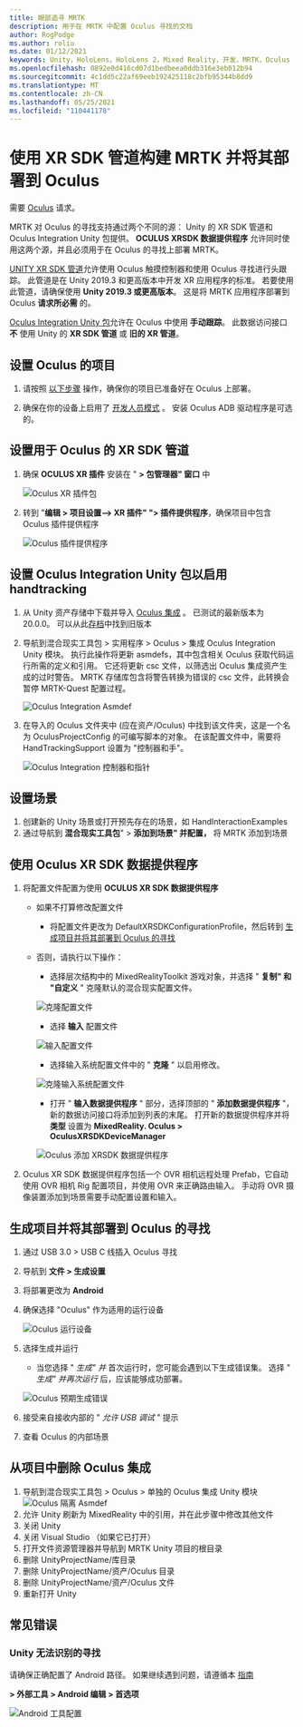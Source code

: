 ```yaml
---
title: 眼部追寻 MRTK
description: 用于在 MRTK 中配置 Oculus 寻找的文档
author: RogPodge
ms.author: roliu
ms.date: 01/12/2021
keywords: Unity，HoloLens，HoloLens 2，Mixed Reality，开发，MRTK，Oculus 寻找，
ms.openlocfilehash: 0892e0d416cd07d1bedbeea0ddb316e3eb012b94
ms.sourcegitcommit: 4c1dd5c22af69eeb192425118c2bfb95344b8dd9
ms.translationtype: MT
ms.contentlocale: zh-CN
ms.lasthandoff: 05/25/2021
ms.locfileid: "110441178"
---
```

# <a name="building-and-deploying-mrtk-to-oculus-quest-using-the-xr-sdk-pipeline"></a>使用 XR SDK 管道构建 MRTK 并将其部署到 Oculus

需要 [Oculus](https://www.oculus.com/quest/) 请求。

MRTK 对 Oculus 的寻找支持通过两个不同的源： Unity 的 XR SDK 管道和 Oculus Integration Unity 包提供。 **OCULUS XRSDK 数据提供程序** 允许同时使用这两个源，并且必须用于在 Oculus 的寻找上部署 MRTK。

[UNITY XR SDK 管道](https://docs.unity3d.com/Manual/XR.html)允许使用 Oculus 触摸控制器和使用 Oculus 寻找进行头跟踪。
此管道是在 Unity 2019.3 和更高版本中开发 XR 应用程序的标准。 若要使用此管道，请确保使用 **Unity 2019.3 或更高版本**。 这是将 MRTK 应用程序部署到 Oculus **请求所必需** 的。 

[Oculus Integration Unity 包](https://assetstore.unity.com/packages/tools/integration/oculus-integration-82022)允许在 Oculus 中使用 **手动跟踪**。 此数据访问接口 **不** 使用 Unity 的 **XR SDK 管道** 或 **旧的 XR 管道**。

## <a name="setting-up-project-for-the-oculus-quest"></a>设置 Oculus 的项目

1. 请按照 [以下步骤](https://developer.oculus.com/documentation/unity/book-unity-gsg/) 操作，确保你的项目已准备好在 Oculus 上部署。

1. 确保在你的设备上启用了 [开发人员模式](https://developer.oculus.com/documentation/native/android/mobile-device-setup/) 。 安装 Oculus ADB 驱动程序是可选的。

## <a name="setting-up-the-xr-sdk-pipeline-for-oculus-quest"></a>设置用于 Oculus 的 XR SDK 管道

1. 确保 **OCULUS XR 插件** 安装在 " **> 包管理器" 窗口** 中

    ![Oculus XR 插件包](../images/cross-platform/oculus-quest/OculusXRPluginPackage.png)

1. 转到 "**编辑 > 项目设置--> XR 插件" "> 插件提供程序**，确保项目中包含 Oculus 插件提供程序

    ![Oculus 插件提供程序](../images/cross-platform/oculus-quest/OculusPluginProvider.png)

## <a name="setting-up-the-oculus-integration-unity-package-to-enable-handtracking"></a>设置 Oculus Integration Unity 包以启用 handtracking

1. 从 Unity 资产存储中下载并导入 [Oculus 集成](https://assetstore.unity.com/packages/tools/integration/oculus-integration-82022) 。 已测试的最新版本为20.0.0。 可以从此[存档](https://developer.oculus.com/downloads/package/unity-integration-archive/)中找到旧版本

1. 导航到混合现实工具包 > 实用程序 > Oculus > 集成 Oculus Integration Unity 模块。 执行此操作将更新 asmdefs，其中包含相关 Oculus 获取代码运行所需的定义和引用。 它还将更新 csc 文件，以筛选出 Oculus 集成资产生成的过时警告。 MRTK 存储库包含将警告转换为错误的 csc 文件，此转换会暂停 MRTK-Quest 配置过程。

    ![Oculus Integration Asmdef](../images/cross-platform/oculus-quest/OculusIntegrationAsmdef.png)

1. 在导入的 Oculus 文件夹中 (应在资产/Oculus) 中找到该文件夹，这是一个名为 OculusProjectConfig 的可编写脚本的对象。 在该配置文件中，需要将 HandTrackingSupport 设置为 "控制器和手"。

    ![Oculus Integration 控制器和指针](../images/cross-platform/oculus-quest/OculusIntegrationControllerAndHands.png)

## <a name="setting-up-the-scene"></a>设置场景

1. 创建新的 Unity 场景或打开预先存在的场景，如 HandInteractionExamples
1. 通过导航到 **混合现实工具包**"  >  **添加到场景" 并配置，** 将 MRTK 添加到场景

## <a name="using-the-oculus-xr-sdk-data-provider"></a>使用 Oculus XR SDK 数据提供程序

1. 将配置文件配置为使用 **OCULUS XR SDK 数据提供程序**
    - 如果不打算修改配置文件
        - 将配置文件更改为 DefaultXRSDKConfigurationProfile，然后转到 [生成项目并将其部署到 Oculus 的寻找](oculus-quest-mrtk.md#build-and-deploy-your-project-to-oculus-quest)

    - 否则，请执行以下操作：
        - 选择层次结构中的 MixedRealityToolkit 游戏对象，并选择 " **复制" 和 "自定义** " 克隆默认的混合现实配置文件。

        ![克隆配置文件](../images/cross-platform/CloneProfile.png)

        - 选择 **输入** 配置文件

        ![输入配置文件](../images/cross-platform/InputConfigurationProfile.png)

        - 选择输入系统配置文件中的 " **克隆** " 以启用修改。

        ![克隆输入系统配置文件](../images/cross-platform/CloneInputSystemProfile.png)

        - 打开 " **输入数据提供程序** " 部分，选择顶部的 " **添加数据提供程序** "，新的数据访问接口将添加到列表的末尾。  打开新的数据提供程序并将 **类型** 设置为 **MixedReality. Oculus > OculusXRSDKDeviceManager**

        ![Oculus 添加 XRSDK 数据提供程序](../images/cross-platform/oculus-quest/OculusAddDataXRSDKProvider.png)

1. Oculus XR SDK 数据提供程序包括一个 OVR 相机远程处理 Prefab，它自动使用 OVR 相机 Rig 配置项目，并使用 OVR 来正确路由输入。 手动将 OVR 摄像装置添加到场景需要手动配置设置和输入。

## <a name="build-and-deploy-your-project-to-oculus-quest"></a>生成项目并将其部署到 Oculus 的寻找

1. 通过 USB 3.0 > USB C 线插入 Oculus 寻找
1. 导航到 **文件 > 生成设置**
1. 将部署更改为 **Android**
1. 确保选择 "Oculus" 作为适用的运行设备

    ![Oculus 运行设备](../images/cross-platform/oculus-quest/OculusRunDevice.png)

1. 选择生成并运行
    - 当您选择 " *生成" 并* 首次运行时，您可能会遇到以下生成错误集。 选择 " *生成" 并再次运行* 后，应该能够成功部署。

    ![Oculus 预期生成错误](../images/cross-platform/oculus-quest/OculusExpectedBuildErrors.png)

1. 接受来自接收内部的 " _允许 USB 调试_ " 提示
1. 查看 Oculus 的内部场景

## <a name="removing-oculus-integration-from-the-project"></a>从项目中删除 Oculus 集成

1. 导航到混合现实工具包 > Oculus > 单独的 Oculus 集成 Unity 模块  ![ Oculus 隔离 Asmdef](../images/cross-platform/oculus-quest/OculusSeparationAsmdef.png)
1. 允许 Unity 刷新为 MixedReality 中的引用，并在此步骤中修改其他文件
1. 关闭 Unity
1. 关闭 Visual Studio （如果它已打开）
1. 打开文件资源管理器并导航到 MRTK Unity 项目的根目录
1. 删除 UnityProjectName/库目录
1. 删除 UnityProjectName/资产/Oculus 目录
1. 删除 UnityProjectName/资产/Oculus 文件
1. 重新打开 Unity

## <a name="common-errors"></a>常见错误

### <a name="quest-not-recognized-by-unity"></a>Unity 无法识别的寻找

请确保正确配置了 Android 路径。 如果继续遇到问题，请遵循本 [指南](https://developer.oculus.com/documentation/unity/book-unity-gsg/#install-android-tools)

**> 外部工具 > Android 编辑 > 首选项**

![Android 工具配置](../images/cross-platform/oculus-quest/AndroidToolsConfig.png)
